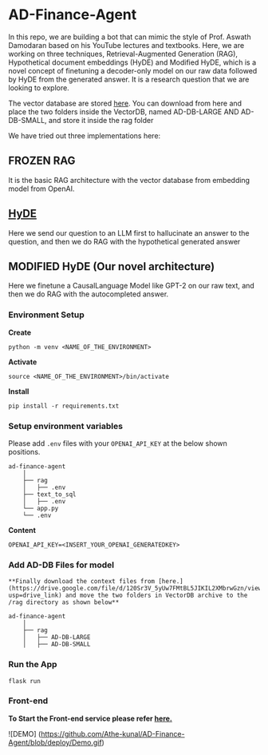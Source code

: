# AD-Finance-Agent

In this repo, we are building a bot that can mimic the style of Prof. Aswath Damodaran based on his YouTube lectures and textbooks. Here, we are working on three techniques, Retrieval-Augmented Generation (RAG), Hypothetical document embeddings (HyDE) and Modified HyDE, which is a novel concept of finetuning a decoder-only model on our raw data followed by HyDE from the generated answer. It is a research question that we are looking to explore.

The vector database are stored [here](https://drive.google.com/file/d/1TG3A25Phy9xx-N7VMc55dqjgqS9PuEYJ/view?usp=drivesdk). You can download from here and place the two folders inside the VectorDB, named 
AD-DB-LARGE AND AD-DB-SMALL, and store it inside the rag folder

We have tried out three implementations here:

## FROZEN RAG

It is the basic RAG architecture with the vector database from embedding model from OpenAI.

## [HyDE](https://arxiv.org/abs/2212.10496)

Here we send our question to an LLM first to hallucinate an answer to the question, and then we do RAG with the hypothetical generated answer

## MODIFIED HyDE (Our novel architecture)

Here we finetune a CausalLanguage Model like GPT-2 on our raw text, and then we do RAG with the autocompleted answer.


### Environment Setup

**Create**

```
python -m venv <NAME_OF_THE_ENVIRONMENT>
```

**Activate** 

```
source <NAME_OF_THE_ENVIRONMENT>/bin/activate
```

**Install**

```
pip install -r requirements.txt
```

### Setup environment variables

Please add `.env` files with your `OPENAI_API_KEY` at the below shown positions.

```
ad-finance-agent
    │
    ├── rag
    │   ├── .env
    ├── text_to_sql
    │   ├── .env
    └── app.py
    └── .env
```
**Content**

```
OPENAI_API_KEY=<INSERT_YOUR_OPENAI_GENERATEDKEY>
```

### Add AD-DB Files for model
    
    **Finally download the context files from [here.](https://drive.google.com/file/d/120Sr3V_5yUw7FMtBL5JIKIL2XMbrwGzn/view?usp=drive_link) and move the two folders in VectorDB archive to the /rag directory as shown below**
```
ad-finance-agent
    │
    ├── rag
    │   ├── AD-DB-LARGE
    │   ├── AD-DB-SMALL
```

### Run the App

```
flask run
```

### **Front-end**

**To Start the Front-end service please refer [here.](https://github.com/Athe-kunal/AD-Finance-Agent/blob/deploy/web/ad-finance-agent-ui/README.md)**

![DEMO]
(https://github.com/Athe-kunal/AD-Finance-Agent/blob/deploy/Demo.gif)
